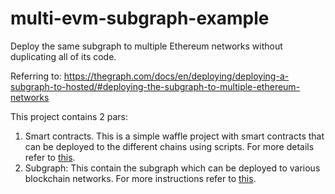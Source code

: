 # multi-evm-subgraph-example
Deploy the same subgraph to multiple Ethereum networks without duplicating all of its code. 

Referring to: https://thegraph.com/docs/en/deploying/deploying-a-subgraph-to-hosted/#deploying-the-subgraph-to-multiple-ethereum-networks


This project contains 2 pars:
1. Smart contracts. This is a simple waffle project with smart contracts that can be deployed to the different chains using scripts. For more details refer to <a href='/smart-contracts#readme'>this</a>.
2. Subgraph: This contain the subgraph which can be deployed to various blockchain networks. For more instructions refer to <a href='/subgraph#readme'>this</a>.